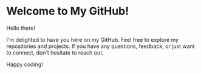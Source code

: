 # Welcome to My GitHub!
Hello there!

I'm delighted to have you here on my GitHub. Feel free to explore my repositories and projects. If you have any questions, feedback, or just want to connect, don't hesitate to reach out.

Happy coding!
